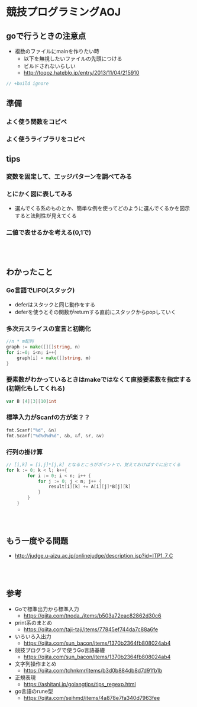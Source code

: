 # 競技プログラミングAOJ

## goで行うときの注意点
- 複数のファイルにmainを作りたい時
  - 以下を無視したいファイルの先頭につける
  - ビルドされないらしい
  - http://toqoz.hateblo.jp/entry/2013/11/04/215910

```go
// +build ignore
```

## 準備
### よく使う関数をコピペ
### よく使うライブラリをコピペ


## tips
### 変数を固定して、エッジパターンを調べてみる

### とにかく図に表してみる
- 選んでくる系のものとか、簡単な例を使ってどのように選んでくるかを図示すると法則性が見えてくる

### 二値で表せるかを考える(0,1で)

<br></br>

## わかったこと
### Go言語でLIFO(スタック)
- deferはスタックと同じ動作をする
- deferを使うとその関数がreturnする直前にスタックからpopしていく

### 多次元スライスの宣言と初期化

```go
//n * m配列
graph := make([][]string, n)
for i:=0; i<n; i++{
    graph[i] = make([]string, m)
}
```

### 要素数がわかっているときはmakeではなくて直接要素数を指定する(初期化もしてくれる)

```go
var B [4][3][10]int
```

### 標準入力がScanfの方が楽？？

```go
fmt.Scanf("%d", &n)
fmt.Scanf("%d%d%d%d", &b, &f, &r, &v)
```

### 行列の掛け算

```go
// [i,k] = [i,j]*[j,k] となるところがポイントで、覚えておけばすぐに出てくる
for k := 0; k < l; k++{
		for i := 0; i < n; i++ {
			for j := 0; j < m; j++ {
				result[i][k] += A[i][j]*B[j][k]
			}
		}
	}
```

<br></br>

## もう一度やる問題
- http://judge.u-aizu.ac.jp/onlinejudge/description.jsp?id=ITP1_7_C


<br></br>

## 参考
- Goで標準出力から標準入力
  - https://qiita.com/tnoda_/items/b503a72eac82862d30c6
- print系のまとめ
  - https://qiita.com/taji-taji/items/77845ef744da7c88a6fe
- いろいろ入出力
  - https://qiita.com/sun_bacon/items/1370b2364fb808024ab4
- 競技プログラミングで使うGo言語基礎
  - https://qiita.com/sun_bacon/items/1370b2364fb808024ab4
- 文字列操作まとめ
  - https://qiita.com/tchnkmr/items/b3d0b884db8d7d91fb1b
- 正規表現
  - https://ashitani.jp/golangtips/tips_regexp.html
- go言語のrune型
  - https://qiita.com/seihmd/items/4a878e7fa340d7963fee
